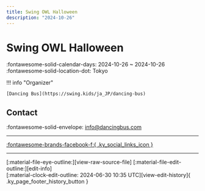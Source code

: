 ```yaml
---
title: Swing OWL Halloween
description: "2024-10-26"
---
```


# Swing OWL Halloween 

:fontawesome-solid-calendar-days: 2024-10-26 ~ 2024-10-26  
:fontawesome-solid-location-dot: Tokyo  

!!! info "Organizer"

    [Dancing Bus](https://swing.kids/ja_JP/dancing-bus)  

## Contact

:fontawesome-solid-envelope: <info@dancingbus.com>  

---

 [:fontawesome-brands-facebook-f:{ .ky_social_links_icon }](https://www.facebook.com/events/1158724445124864)

---

<div class="ky_page_footer" markdown>
<div class="ky_page_footer_trailing" markdown="span">
[:material-file-eye-outline:][view-raw-source-file]
[:material-file-edit-outline:][edit-info]
</div>
<div class="ky_page_footer_leading" markdown="span">
[:material-clock-edit-outline: 2024-06-30 10:35 UTC][view-edit-history]{ .ky_page_footer_history_button }
</div>
</div>

[view-raw-source-file]: https://github.com/swingdance/events/blob/main/2024/ja_JP/swing-owl-halloween-2024.json "View Raw Source File"
[edit-info]: https://github.com/swingdance/events/issues/new?assignees=&labels=update+event&projects=&template=03-update_entity.yml&title=%5B2024%2Fja_JP%5D%20Update%20Event%3A%20Swing%20OWL%20Halloween&region=ja_JP&year=2024&id=swing-owl-halloween-2024&name=Swing%20OWL%20Halloween&org_id=dancing-bus "Edit Info"

[view-edit-history]: https://github.com/swingdance/events/commits/main/2024/ja_JP/swing-owl-halloween-2024.json "View Edit History"
